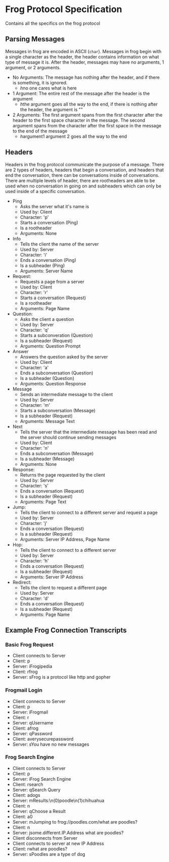 # Frog Protocol Specification
Contains all the specifics on the frog protocol
## Parsing Messages
Messages in frog are encoded in ASCII (`char`). Messages in frog begin with a single character as the header, the header contains information on what type of message it is. After the header, messages may have no arguments, 1 argument, or 2 arguments.
* No Arguments: The message has nothing after the header, and if there is something, it is ignored.
    - *h*no one cares what is here
* 1 Argument: The entire rest of the message after the header is the argument
    - *h*the argument goes all the way to the end, if there is nothing after the header, the argument is ""
* 2 Arguments: The first argument spans from the first character after the header to the first space character in the message. The second argument spans from the character after the first space in the message to the end of the message
    - *h*argument1 argument 2 goes all the way to the end
## Headers
Headers in the frog protocol communicate the purpose of a message. There are 2 types of headers, headers that begin a conversation, and headers that end the conversation, there can be conversations inside of conversations. There are multiple levels of header, there are rootheaders are able to be used when no conversation in going on and subheaders which can only be used inside of a specific conversation.
* Ping
    - Asks the server what it's name is
    - Used by: Client
    - Character: 'p'
    - Starts a conversation (Ping)
    - Is a rootheader
    - Arguments: None
* Info
    - Tells the client the name of the server
    - Used by: Server
    - Character: 'i'
    - Ends a conversation (Ping)
    - Is a subheader (Ping)
    - Arguments: Server Name
* Request:
    - Requests a page from a server
    - Used by: Client
    - Character: 'r'
    - Starts a conversation (Request)
    - Is a rootheader
    - Arguments: Page Name
* Question:
    - Asks the client a question
    - Used by: Server
    - Character: 'q'
    - Starts a subconveration (Question)
    - Is a subheader (Request)
    - Arguments: Question Prompt
* Answer
    - Answers the question asked by the server
    - Used by: Client
    - Character: 'a'
    - Ends a subconversation (Question)
    - Is a subheader (Question)
    - Arguments: Question Response
* Message
    - Sends an intermediate message to the client
    - Used by: Server
    - Character: 'm'
    - Starts a subconversation (Message)
    - Is a subheader (Request)
    - Arguments: Message Text
* Next
    - Tells the server that the intermediate message has been read and the server should continue sending messages
    - Used by: Client
    - Character: 'n'
    - Ends a subconversation (Message)
    - Is a subheader (Message)
    - Arguments: None
* Response:
    - Returns the page requested by the client
    - Used by: Server
    - Character: 's'
    - Ends a conversation (Request)
    - Is a subheader (Request)
    - Arguments: Page Text
* Jump:
    - Tells the client to connect to a different server and request a page
    - Used by: Server
    - Character: 'j'
    - Ends a conversation (Request)
    - Is a subheader (Request)
    - Arguments: Server IP Address, Page Name
* Hop:
    - Tells the client to connect to a different server
    - Used by: Server
    - Character: 'h'
    - Ends a conversation (Request)
    - Is a subheader (Request)
    - Arguments: Server IP Address
* Redirect:
    - Tells the client to request a different page
    - Used by: Server
    - Character: 'd'
    - Ends a conversation (Request)
    - Is a subheader (Request)
    - Arguments: Page Name
## Example Frog Connection Transcripts
### Basic Frog Request
* Client connects to Server
* Client: p
* Server: iFrogipedia
* Client: rfrog
* Server: sFrog is a protocol like http and gopher
### Frogmail Login
* Client connects to Server
* Client: p
* Server: iFrogmail
* Client: r
* Server: qUsername
* Client: afrog
* Server: qPassword
* Client: averysecurepassword
* Server: sYou have no new messages
### Frog Search Engine
* Client connects to Server
* Client: p
* Server: iFrog Search Engine
* Client: rsearch
* Server: qSearch Query
* Client: adogs
* Server: mResults:\n(0)poodle\n(1)chihuahua
* Client: n
* Server: qChoose a Result
* Client: a0
* Server: mJumping to frog://poodles.com/what are poodles?
* Client: n
* Server: jsome.different.IP.Address what are poodles?
* Client disconnects from Server
* Client connects to server at new IP Address
* Client: rwhat are poodles?
* Server: sPoodles are a type of dog
